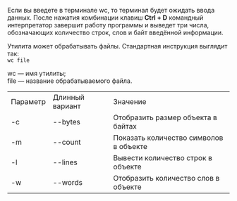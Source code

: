 Если вы введете в терминале wc, то терминал будет ожидать ввода данных. После нажатия комбинации клавиш **Ctrl + D** командный интерпретатор завершит работу программы и выведет три числа, обозначающих количество строк, слов и байт введённой информации.


Утилита может обрабатывать файлы. Стандартная инструкция выглядит так:  
`wc file`


wc — имя утилиты;  
file — название обрабатываемого файла.




|  |  |  |
| --- | --- | --- |
| Параметр | Длинный вариант  | Значение |
| -c | --bytes  | Отобразить размер объекта в байтах |
| -m  | --count | Показать количество символов в объекте |
| -l  | --lines | Вывести количество строк в объекте |
| -w | --words | Отобразить количество слов в объекте |


 

